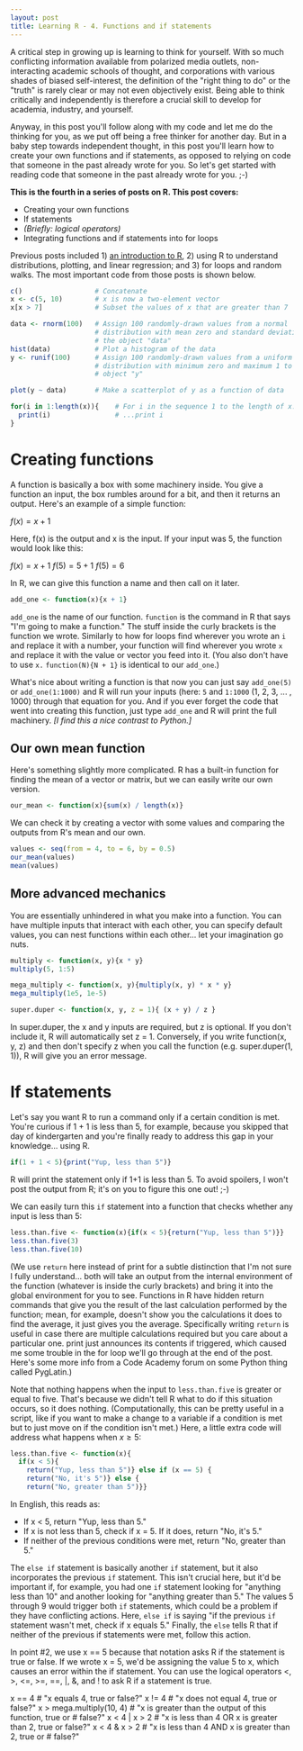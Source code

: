 ```yaml
---
layout: post
title: Learning R - 4. Functions and if statements
---
```

A critical step in growing up is learning to think for yourself. With so much conflicting information available from polarized media outlets, non-interacting academic schools of thought, and corporations with various shades of biased self-interest, the definition of the "right thing to do" or the "truth" is rarely clear or may not even objectively exist. Being able to think critically and independently is therefore a crucial skill to develop for academia, industry, and yourself.

Anyway, in this post you'll follow along with my code and let me do the thinking for you, as we put off being a free thinker for another day. But in a baby step towards independent thought, in this post you'll learn how to create your own functions and if statements, as opposed to relying on code that someone in the past already wrote for you. So let's get started with reading code that someone in the past already wrote for you. ;-)

**This is the fourth in a series of posts on R. This post covers:**
- Creating your own functions
- If statements
- *(Briefly: logical operators)*
- Integrating functions and if statements into for loops

Previous posts included 1) [an introduction to R](https://mgsosna.github.io/R-1-Intro/), 2) using R to understand distributions, plotting, and linear regression; and 3) for loops and random walks. The most important code from those posts is shown below.

```r
c()                  # Concatenate
x <- c(5, 10)        # x is now a two-element vector
x[x > 7]             # Subset the values of x that are greater than 7

data <- rnorm(100)   # Assign 100 randomly-drawn values from a normal
                     # distribution with mean zero and standard deviation 1 to  
                     # the object "data"
hist(data)           # Plot a histogram of the data
y <- runif(100)      # Assign 100 randomly-drawn values from a uniform
                     # distribution with minimum zero and maximum 1 to the
                     # object "y"   

plot(y ~ data)       # Make a scatterplot of y as a function of data

for(i in 1:length(x)){    # For i in the sequence 1 to the length of x...
  print(i)                # ...print i
}
```

# Creating functions
A function is basically a box with some machinery inside. You give a function an input, the box rumbles around for a bit, and then it returns an output. Here's an example of a simple function:

$f(x) = x + 1$

Here, f(x) is the output and x is the input. If your input was 5, the function would look like this:

$f(x) = x + 1$
$f(5) = 5 + 1$
$f(5) = 6$

In R, we can give this function a name and then call on it later.

```r
add_one <- function(x){x + 1}
```

`add_one` is the name of our function. `function` is the command in R that says "I'm going to make a function." The stuff inside the curly brackets is the function we wrote. Similarly to how for loops find wherever you wrote an `i` and replace it with a number, your function will find wherever you wrote `x` and replace it with the value or vector you feed into it. (You also don't have to use `x.` `function(N){N + 1}` is identical to our `add_one`.)

What's nice about writing a function is that now you can just say `add_one(5)` or `add_one(1:1000)` and R will run your inputs (here: `5` and `1:1000` (1, 2, 3, ... , 1000) through that equation for you. And if you ever forget the code that went into creating this function, just type `add_one` and R will print the full machinery. *[I find this a nice contrast to Python.]*

## Our own mean function
Here's something slightly more complicated. R has a built-in function for finding the mean of a vector or matrix, but we can easily write our own version.

```r
our_mean <- function(x){sum(x) / length(x)}
```

We can check it by creating a vector with some values and comparing the outputs from R's mean and our own.

```r
values <- seq(from = 4, to = 6, by = 0.5)
our_mean(values)
mean(values)    
```

## More advanced mechanics
You are essentially unhindered in what you make into a function. You can have multiple inputs that interact with each other, you can specify default values, you can nest functions within each other... let your imagination go nuts.

```r
multiply <- function(x, y){x * y}
multiply(5, 1:5)

mega_multiply <- function(x, y){multiply(x, y) * x * y}
mega_multiply(1e5, 1e-5)

super.duper <- function(x, y, z = 1){ (x + y) / z }  
```

In super.duper, the x and y inputs are required, but z is optional. If you don't include it, R will automatically set z = 1. Conversely, if you write function(x, y, z) and then don't specify z when you call the function (e.g. super.duper(1, 1)), R will give you an error message.

# If statements
Let's say you want R to run a command only if a certain condition is met. You're curious if 1 + 1 is less than 5, for example, because you skipped that day of kindergarten and you're finally ready to address this gap in your knowledge... using R.

```r
if(1 + 1 < 5){print("Yup, less than 5")}
```

R will print the statement only if 1+1 is less than 5. To avoid spoilers, I won't post the output from R; it's on you to figure this one out! ;-)

We can easily turn this `if` statement into a function that checks whether any input is less than 5:

```r
less.than.five <- function(x){if(x < 5){return("Yup, less than 5")}}
less.than.five(3)
less.than.five(10)
```

(We use `return` here instead of print for a subtle distinction that I'm not sure I fully understand... both will take an output from the internal environment of the function (whatever is inside the curly brackets) and bring it into the global environment for you to see. Functions in R have hidden return commands that give you the result of the last calculation performed by the function; mean, for example, doesn't show you the calculations it does to find the average, it just gives you the average. Specifically writing `return` is useful in case there are multiple calculations required but you care about a particular one. print just announces its contents if triggered, which caused me some trouble in the for loop we'll go through at the end of the post. Here's some more info from a Code Academy forum on some Python thing called PygLatin.)

Note that nothing happens when the input to `less.than.five` is greater or equal to five. That's because we didn't tell R what to do if this situation occurs, so it does nothing. (Computationally, this can be pretty useful in a script, like if you want to make a change to a variable if a condition is met but to just move on if the condition isn't met.) Here, a little extra code will address what happens when $x \geq 5$:

```r
less.than.five <- function(x){
  if(x < 5){
    return("Yup, less than 5")} else if (x == 5) {
    return("No, it's 5")} else {
    return("No, greater than 5")}}  
```

In English, this reads as:
 - If x < 5, return "Yup, less than 5."
 - If x is not less than 5, check if x = 5. If it does, return "No, it's 5."
 - If neither of the previous conditions were met, return "No, greater than 5."

The `else if` statement is basically another `if` statement, but it also incorporates the previous `if` statement. This isn't crucial here, but it'd be important if, for example, you had one `if` statement looking for "anything less than 10" and another looking for "anything greater than 5." The values 5 through 9 would trigger both `if` statements, which could be a problem if they have conflicting actions. Here, `else if` is saying "if the previous `if` statement wasn't met, check if x equals 5." Finally, the `else` tells R that if neither of the previous if statements were met, follow this action.

In point #2, we use x == 5  because that notation asks R if the statement is true or false. If we wrote x = 5, we'd be assigning the value 5 to x, which causes an error within the if statement. You can use the logical operators <, >, <=, >=, ==, |, &, and ! to ask R if a statement is true.

x == 4                                       # "x equals 4, true or false?"
     x != 4                                        # "x does not equal 4, true or false?"
     x > mega.multiply(10, 4)  # "x is greater than the output of this function, true or
                                                         # false?"
     x < 4 | x > 2                             # "x is less than 4 OR x is greater than 2, true or false?"
     x < 4 & x > 2                           # "x is less than 4 AND x is greater than 2, true or
                                                        # false?"    
